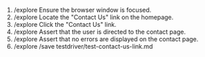 1. /explore Ensure the browser window is focused.
2. /explore Locate the "Contact Us" link on the homepage.
3. /explore Click the "Contact Us" link.
4. /explore Assert that the user is directed to the contact page.
5. /explore Assert that no errors are displayed on the contact page.
6. /explore /save testdriver/test-contact-us-link.md